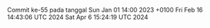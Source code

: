 Commit ke-55 pada tanggal Sun Jan 01 14:00 2023 +0100
Fri Feb 16 14:43:06 UTC 2024
Sat Apr  6 15:24:19 UTC 2024
